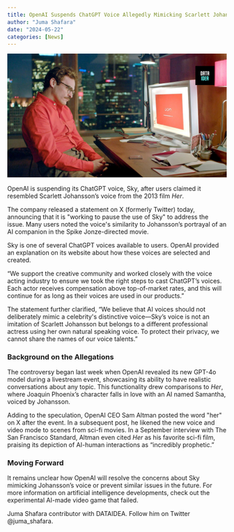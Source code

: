 ```yaml
---
title: OpenAI Suspends ChatGPT Voice Allegedly Mimicking Scarlett Johansson in "Her"
author: "Juma Shafara"
date: "2024-05-22"
categories: [News]
---
```


![IMDb](thumbnail.png)

OpenAI is suspending its ChatGPT voice, Sky, after users claimed it resembled Scarlett Johansson’s voice from the 2013 film _Her_.

The company released a statement on X (formerly Twitter) today, announcing that it is "working to pause the use of Sky" to address the issue. Many users noted the voice's similarity to Johansson’s portrayal of an AI companion in the Spike Jonze-directed movie.

Sky is one of several ChatGPT voices available to users. OpenAI provided an explanation on its website about how these voices are selected and created.

“We support the creative community and worked closely with the voice acting industry to ensure we took the right steps to cast ChatGPT’s voices. Each actor receives compensation above top-of-market rates, and this will continue for as long as their voices are used in our products.”

The statement further clarified, “We believe that AI voices should not deliberately mimic a celebrity's distinctive voice—Sky’s voice is not an imitation of Scarlett Johansson but belongs to a different professional actress using her own natural speaking voice. To protect their privacy, we cannot share the names of our voice talents.”

<script async src="https://pagead2.googlesyndication.com/pagead/js/adsbygoogle.js?client=ca-pub-8076040302380238"
     crossorigin="anonymous"></script>

<ins class="adsbygoogle"
     style="display:block; text-align:center;"
     data-ad-layout="in-article"
     data-ad-format="fluid"
     data-ad-client="ca-pub-8076040302380238"
     data-ad-slot="8693891310"></ins>

<script>
     (adsbygoogle = window.adsbygoogle || []).push({});
</script>

### Background on the Allegations

The controversy began last week when OpenAI revealed its new GPT-4o model during a livestream event, showcasing its ability to have realistic conversations about any topic. This functionality drew comparisons to _Her_, where Joaquin Phoenix’s character falls in love with an AI named Samantha, voiced by Johansson.

Adding to the speculation, OpenAI CEO Sam Altman posted the word "her" on X after the event. In a subsequent post, he likened the new voice and video mode to scenes from sci-fi movies. In a September interview with The San Francisco Standard, Altman even cited _Her_ as his favorite sci-fi film, praising its depiction of AI-human interactions as “incredibly prophetic.”

<script async src="https://pagead2.googlesyndication.com/pagead/js/adsbygoogle.js?client=ca-pub-8076040302380238"
     crossorigin="anonymous"></script>

<ins class="adsbygoogle"
     style="display:block; text-align:center;"
     data-ad-layout="in-article"
     data-ad-format="fluid"
     data-ad-client="ca-pub-8076040302380238"
     data-ad-slot="8693891310"></ins>

<script>
     (adsbygoogle = window.adsbygoogle || []).push({});
</script>

### Moving Forward

It remains unclear how OpenAI will resolve the concerns about Sky mimicking Johansson’s voice or prevent similar issues in the future. For more information on artificial intelligence developments, check out the experimental AI-made video game that failed.

Juma Shafara contributor with DATAIDEA. Follow him on Twitter @juma_shafara.

<script async src="https://pagead2.googlesyndication.com/pagead/js/adsbygoogle.js?client=ca-pub-8076040302380238"
     crossorigin="anonymous"></script>

<ins class="adsbygoogle"
     style="display:block; text-align:center;"
     data-ad-layout="in-article"
     data-ad-format="fluid"
     data-ad-client="ca-pub-8076040302380238"
     data-ad-slot="8693891310"></ins>

<script>
     (adsbygoogle = window.adsbygoogle || []).push({});
</script>
